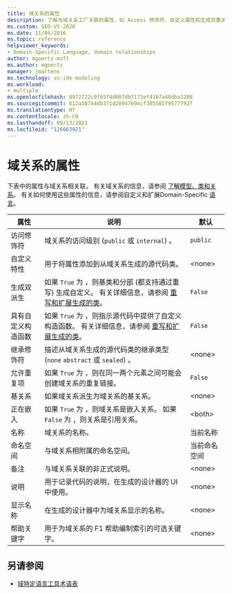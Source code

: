 ```yaml
---
title: 域关系的属性
description: 了解与域关系工厂关联的属性，如 Access 修饰符、自定义属性和生成双重派生。
ms.custom: SEO-VS-2020
ms.date: 11/04/2016
ms.topic: reference
helpviewer_keywords:
- Domain-Specific Language, domain relationships
author: mgoertz-msft
ms.author: mgoertz
manager: jmartens
ms.technology: vs-ide-modeling
ms.workload:
- multiple
ms.openlocfilehash: 8972722c0f65f4d007db7173ef41b7a40dba1208
ms.sourcegitcommit: b12a38744db371d2894769ecf305585f9577792f
ms.translationtype: HT
ms.contentlocale: zh-CN
ms.lasthandoff: 09/13/2021
ms.locfileid: "126663921"
---
```

# <a name="properties-of-domain-relationships"></a>域关系的属性
下表中的属性与域关系相关联。 有关域关系的信息，请参阅 [了解模型、类和关系](../modeling/understanding-models-classes-and-relationships.md)。 有关如何使用这些属性的信息，请参阅自定义和扩展Domain-Specific [语言](../modeling/customizing-and-extending-a-domain-specific-language.md)。

|属性|说明|默认|
|-|-|-|
|访问修饰符|域关系的访问级别 (`public` 或 `internal`) 。|`public`|
|自定义特性|用于将属性添加到从域关系生成的源代码类。|\<none>|
|生成双派生|如果 `True` 为 ，则基类和分部 (都支持通过重写) 生成自定义。 有关详细信息，请参阅 [重写和扩展生成的类](../modeling/overriding-and-extending-the-generated-classes.md)。|`False`|
|具有自定义构造函数|如果 `True` 为 ，则指示源代码中提供了自定义构造函数。 有关详细信息，请参阅 [重写和扩展生成的类](../modeling/overriding-and-extending-the-generated-classes.md)。|`False`|
|继承修饰符|描述从域关系生成的源代码类的继承类型 (`none` `abstract` 或 `sealed`) 。|\<none>|
|允许重复项|如果 `True` 为 ，则在同一两个元素之间可能会创建域关系的重复链接。|`False`|
|基关系|如果域关系派生为域关系的基关系。|\<none>|
|正在嵌入|如果 `True` 为 ，则域关系是嵌入关系。 如果 `False` 为 ，则关系是引用关系。|\<both>|
|名称|域关系的名称。|当前名称|
|命名空间|与域关系相附属的命名空间。|当前命名空间|
|备注|与域关系关联的非正式说明。|\<none>|
|说明|用于记录代码的说明，在生成的设计器的 UI 中使用。|\<none>|
|显示名称|在生成的设计器中为域关系显示的名称。|\<none>|
|帮助关键字|用于为域关系的 F1 帮助编制索引的可选关键字。|\<none>|

## <a name="see-also"></a>另请参阅

- [域特定语言工具术语表](/previous-versions/bb126564(v=vs.100))